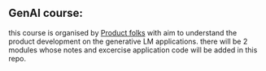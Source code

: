 ## GenAI course: 

this course is organised by [Product folks](https://www.theproductfolks.com/gen-ai-rush-artificial-intelligence-free-learning) with aim to understand the product development on the generative LM applications. there will be 2 modules whose notes and excercise application code will be added in this repo.

